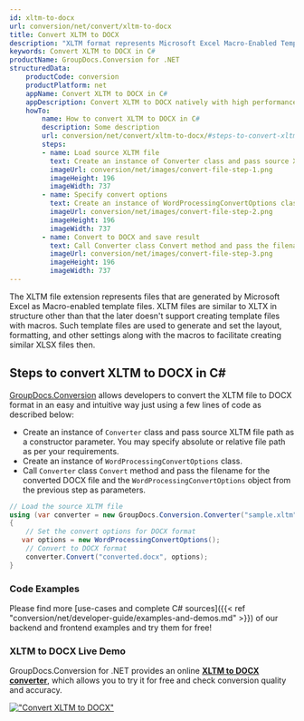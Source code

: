 ```yaml
---
id: xltm-to-docx
url: conversion/net/convert/xltm-to-docx
title: Convert XLTM to DOCX
description: "XLTM format represents Microsoft Excel Macro-Enabled Template with .xltm extension. Learn how to convert XLTM to DOCX file programmatically in C# language using GroupDocs.Conversion for .NET library."
keywords: Convert XLTM to DOCX in C#
productName: GroupDocs.Conversion for .NET
structuredData:
    productCode: conversion
    productPlatform: net
    appName: Convert XLTM to DOCX in C#
    appDescription: Convert XLTM to DOCX natively with high performance using C# language and server side GroupDocs.Conversion for .NET APIs, without the use of any software like Microsoft or Open Office.
    howTo:
        name: How to convert XLTM to DOCX in C# 
        description: Some description
        url: conversion/net/convert/xltm-to-docx/#steps-to-convert-xltm-to-docx-in-c
        steps:
        - name: Load source XLTM file 
          text: Create an instance of Converter class and pass source XLTM file path as a constructor parameter. You may specify absolute or relative file path as per your requirements. 
          imageUrl: conversion/net/images/convert-file-step-1.png
          imageHeight: 196
          imageWidth: 737
        - name: Specify convert options 
          text: Create an instance of WordProcessingConvertOptions class.
          imageUrl: conversion/net/images/convert-file-step-2.png
          imageHeight: 196
          imageWidth: 737
        - name: Convert to DOCX and save result 
          text: Call Converter class Convert method and pass the filename for the converted HTML file and the WordProcessingConvertOptions object from the previous step as parameters.
          imageUrl: conversion/net/images/convert-file-step-3.png
          imageHeight: 196
          imageWidth: 737
---
```


The XLTM file extension represents files that are generated by Microsoft Excel as Macro-enabled template files. XLTM files are similar to XLTX in structure other than that the later doesn't support creating template files with macros. Such template files are used to generate and set the layout, formatting, and other settings along with the macros to facilitate creating similar XLSX files then.

## Steps to convert XLTM to DOCX in C#

[GroupDocs.Conversion](https://products.groupdocs.com/conversion/net) allows developers to convert the XLTM file to DOCX format in an easy and intuitive way just using a few lines of code as described below:

* Create an instance of `Converter` class and pass source XLTM file path as a constructor parameter. You may specify absolute or relative file path as per your requirements. 
* Create an instance of `WordProcessingConvertOptions` class.
* Call `Converter` class `Convert` method and pass the filename for the converted DOCX file and the `WordProcessingConvertOptions` object from the previous step as parameters.

```csharp
// Load the source XLTM file
using (var converter = new GroupDocs.Conversion.Converter("sample.xltm"))
{
    // Set the convert options for DOCX format
   var options = new WordProcessingConvertOptions();
    // Convert to DOCX format
    converter.Convert("converted.docx", options);
}
```

### Code Examples

Please find more [use-cases and complete C# sources]({{< ref "conversion/net/developer-guide/examples-and-demos.md" >}}) of our backend and frontend examples and try them for free!

### XLTM to DOCX Live Demo

GroupDocs.Conversion for .NET provides an online [**XLTM to DOCX converter**](https://products.groupdocs.app/conversion/xltm-to-docx), which allows you to try it for free and check conversion quality and accuracy.

[!["Convert XLTM to DOCX"](conversion/net/images/convert-to-docx/convert-xltm-to-docx.png)](https://products.groupdocs.app/conversion/xltm-to-docx)